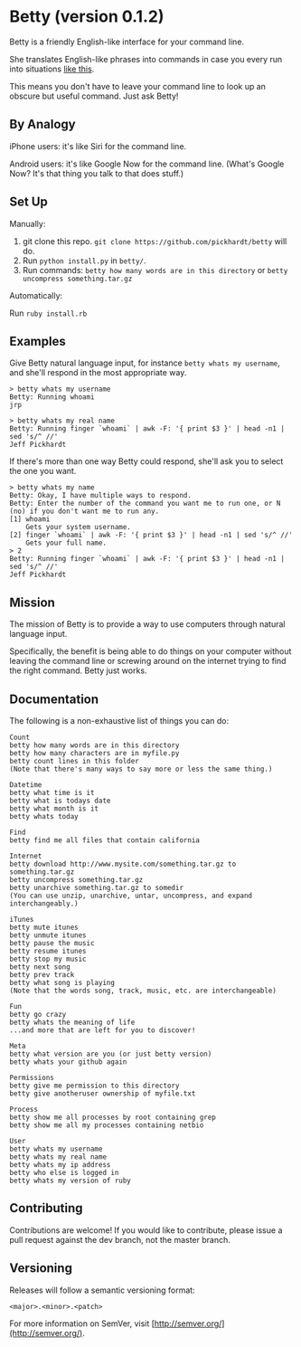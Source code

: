 Betty (version 0.1.2)
=====================

Betty is a friendly English-like interface for your command line.

She translates English-like phrases into commands in case you every run into
situations [like this][xkcd].

[xkcd]:http://xkcd.com/1168/

This means you don't have to leave your command line to look up an obscure but useful command. Just ask Betty!


By Analogy
----------

iPhone users: it's like Siri for the command line.

Android users: it's like Google Now for the command line. (What's Google Now? It's that thing you talk to that does stuff.)


Set Up
------

Manually:

1. git clone this repo. `git clone https://github.com/pickhardt/betty` will do.
2. Run `python install.py` in `betty/`.
3. Run commands: `betty how many words are in this directory` or `betty uncompress something.tar.gz`

Automatically:

Run `ruby install.rb`


Examples
--------

Give Betty natural language input, for instance `betty whats my username`, and she'll respond in the most appropriate way.

    > betty whats my username
    Betty: Running whoami
    jrp
    
    > betty whats my real name
    Betty: Running finger `whoami` | awk -F: '{ print $3 }' | head -n1 | sed 's/^ //'
    Jeff Pickhardt

If there's more than one way Betty could respond, she'll ask you to select the one you want.

    > betty whats my name
    Betty: Okay, I have multiple ways to respond.
    Betty: Enter the number of the command you want me to run one, or N (no) if you don't want me to run any.
    [1] whoami
        Gets your system username.
    [2] finger `whoami` | awk -F: '{ print $3 }' | head -n1 | sed 's/^ //'
        Gets your full name.
    > 2
    Betty: Running finger `whoami` | awk -F: '{ print $3 }' | head -n1 | sed 's/^ //'
    Jeff Pickhardt


Mission
-------

The mission of Betty is to provide a way to use computers through natural language input.

Specifically, the benefit is being able to do things on your computer without leaving the command line or screwing around on the internet trying to find the right command. Betty just works.


Documentation
-------------

The following is a non-exhaustive list of things you can do:

    Count
    betty how many words are in this directory
    betty how many characters are in myfile.py
    betty count lines in this folder
    (Note that there's many ways to say more or less the same thing.)
    
    Datetime
    betty what time is it
    betty what is todays date
    betty what month is it
    betty whats today
    
    Find
    betty find me all files that contain california

    Internet
    betty download http://www.mysite.com/something.tar.gz to something.tar.gz
    betty uncompress something.tar.gz
    betty unarchive something.tar.gz to somedir
    (You can use unzip, unarchive, untar, uncompress, and expand interchangeably.)
    
    iTunes
    betty mute itunes
    betty unmute itunes
    betty pause the music
    betty resume itunes
    betty stop my music
    betty next song
    betty prev track
    betty what song is playing
    (Note that the words song, track, music, etc. are interchangeable)

    Fun
    betty go crazy
    betty whats the meaning of life
    ...and more that are left for you to discover!

    Meta
    betty what version are you (or just betty version)
    betty whats your github again
    
    Permissions
    betty give me permission to this directory
    betty give anotheruser ownership of myfile.txt
    
    Process
    betty show me all processes by root containing grep
    betty show me all my processes containing netbio
    
    User
    betty whats my username
    betty whats my real name
    betty whats my ip address
    betty who else is logged in
    betty whats my version of ruby
    

Contributing
------------

Contributions are welcome! If you would like to contribute, please issue a pull request against the dev branch, not the master branch.


Versioning
----------

Releases will follow a semantic versioning format:

`<major>.<minor>.<patch>`

For more information on SemVer, visit [http://semver.org/](http://semver.org/).
